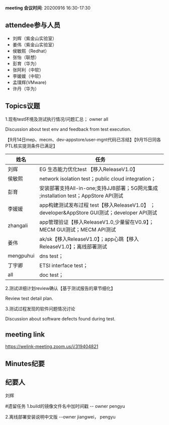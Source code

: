 **meeting 会议时间**: 20200916 16:30-17:30

## attendee参与人员
- 刘辉（紫金山实验室）
- 姜伟（紫金山实验室）
- 侯敏熙（Redhat）
- 张怡（联想）
- 彭育（华为）
- 张阿利（中软）
- 李媛媛（中软）
- 孟璞辉(VMware)
- 许丹（华为）

## Topics议题
1.现有test环境及测试执行情况/问题汇总； owner all

Discussion about test env and feedback from test execution.

【9月14日mep、mecm、dev-appstore/user-mgnt代码已冻结】【9月15日同各PTL核实提测条件已满足】

|姓名|任务|  
|---|---|
|刘辉| EG 生态能力优化test 【移入ReleaseV1.0】 |
|侯敏熙   |network isolation test；public cloud integration；|
|彭育   | 安装部署支持All-in-one;支持JJB部署；5G网元集成 ;installation test；AppStore API测试|
|李媛媛|app构建测试发布过程 test【移入ReleaseV1.0】 ；developer&AppStore GUI测试；developer API测试|
|zhangali|app管理验证【移入ReleaseV1.0,少量留在V0.9】；MECM GUI测试；MECM API测试|
|姜伟|ak/sk【移入ReleaseV1.0】；app心跳【移入ReleaseV1.0】；离线部署测试 |
|mengpuhui|dns test；|
|丁宇卿|ETSI interface test；|
|all|doc test；|

2.测试详细计划review确认【基于测试报告的章节细化】

Review test detail plan.

3.测试过程发现的软件问题情况讨论

Discussion about software defects found during test.

## meeting link
 https://welink-meeting.zoom.us/j/319404821

## Minutes纪要
## 纪要人
刘辉

#遗留任务
1.build的镜像文件名中加时间戳 -- owner pengyu

2.离线部署安装说明中文版 --owner jiangwei， pengyu